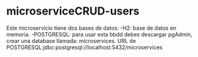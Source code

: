 # microserviceCRUD-users
Este microservicio tiene dos bases de datos:
-H2: base de datos en memoria.
-POSTGRESQL: para usar esta bbdd debes descargar pgAdmin, crear una database llamada: microservices.
URL de POSTGRESQL:jdbc:postgresql://localhost:5432/microservices
